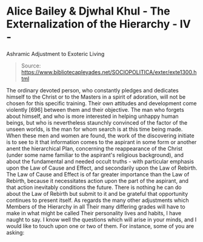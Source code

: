 # Alice Bailey & Djwhal Khul - The Externalization of the Hierarchy - IV -
Ashramic Adjustment to Exoteric Living

> Source: https://www.bibliotecapleyades.net/SOCIOPOLITICA/exter/exte1300.html

The ordinary devoted person, who constantly pledges and dedicates himself to the Christ or to the Masters in a spirit of adoration, will not be chosen for this specific training. Their own attitudes and development come violently [696] between them and their objective. The man who forgets about himself, and who is more interested in helping unhappy human beings, but who is nevertheless staunchly convinced of the factor of the unseen worlds, is the man for whom search is at this time being made.
When these men and women are found, the work of the discovering initiate is to see to it that information comes to the aspirant in some form or another anent the hierarchical Plan, concerning the reappearance of the Christ (under some name familiar to the aspirant's religious background), and about the fundamental and needed occult truths - with particular emphasis upon the Law of Cause and Effect, and secondarily upon the Law of Rebirth. The Law of Cause and Effect is of far greater importance than the Law of Rebirth, because it necessitates action upon the part of the aspirant, and that action inevitably conditions the future. There is nothing he can do about the Law of Rebirth but submit to it and be grateful that opportunity continues to present itself.
As regards the many other adjustments which Members of the Hierarchy in all Their many differing grades will have to make in what might be called Their personality lives and habits, I have naught to say. I know well the questions which will arise in your minds, and I would like to touch upon one or two of them. For instance, some of you are asking:
